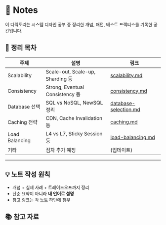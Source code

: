 # 📂 Notes

이 디렉토리는 시스템 디자인 공부 중 정리한 개념, 패턴, 베스트 프랙티스를 기록한 공간입니다.

## 📖 정리 목차

| 주제 | 설명 | 링크 |
|---|---|---|
| Scalability | Scale-out, Scale-up, Sharding 등 | [scalability.md](./scalability.md) |
| Consistency | Strong, Eventual Consistency 등 | [consistency.md](./consistency.md) |
| Database 선택 | SQL vs NoSQL, NewSQL 정리 | [database-selection.md](./database-selection.md) |
| Caching 전략 | CDN, Cache Invalidation 등 | [caching.md](./caching.md) |
| Load Balancing | L4 vs L7, Sticky Session 등 | [load-balancing.md](./load-balancing.md) |
| 기타 | 점차 추가 예정 | (업데이트) |

---

## 💡 노트 작성 원칙
- 개념 + 실제 사례 + 트레이드오프까지 정리
- 단순 요약이 아니라 **내 언어로 설명**
- 참고 링크는 각 노트 하단에 첨부

## 📚 참고 자료


